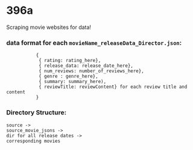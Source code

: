 # 396a

Scraping movie websites for data!

### data format for each `movieName_releaseData_Director.json`:
               {
                { rating: rating_here},
                { release_data: release_date_here},
                { num_reviews: number_of_reviews_here},
                { genre : genre_here},
                { summary: summary_here),
                { reviewTitle: reviewContent} for each review title and content
               }

### Directory Structure:
    source -> 
    source_movie_jsons -> 
    dir for all release dates -> 
    corresponding movies
